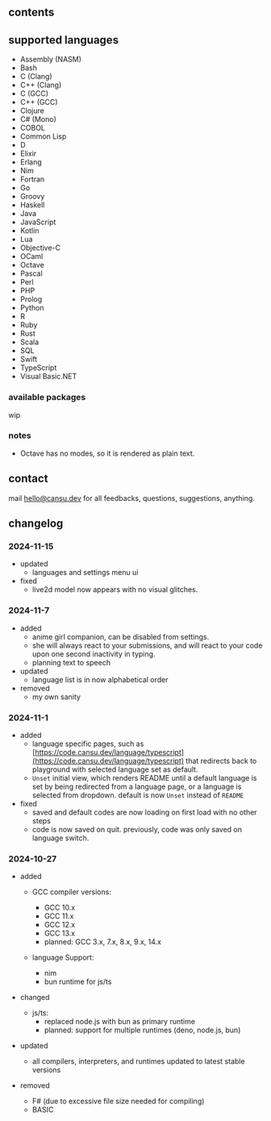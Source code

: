 ## contents

## supported languages

- Assembly (NASM)
- Bash
- C (Clang)
- C++ (Clang)
- C (GCC)
- C++ (GCC)
- Clojure
- C# (Mono)
- COBOL
- Common Lisp
- D
- Elixir
- Erlang
- Nim
- Fortran
- Go
- Groovy
- Haskell
- Java
- JavaScript
- Kotlin
- Lua
- Objective-C
- OCaml
- Octave
- Pascal
- Perl
- PHP
- Prolog
- Python
- R
- Ruby
- Rust
- Scala
- SQL
- Swift
- TypeScript
- Visual Basic.NET

### available packages

wip

### notes

- Octave has no modes, so it is rendered as plain text.

## contact
mail [hello@cansu.dev](mailto:hello@cansu.dev) for all feedbacks, questions, suggestions, anything.

## changelog
### 2024-11-15
- updated
  - languages and settings menu ui
- fixed
  - live2d model now appears with no visual glitches. 
### 2024-11-7
- added
  - anime girl companion, can be disabled from settings.
  - she will always react to your submissions, and will react to your code upon one second inactivity in typing.
  - planning text to speech
- updated
  - language list is in now alphabetical order
- removed
  - my own sanity
### 2024-11-1
- added
  - language specific pages, such as [https://code.cansu.dev/language/typescript](https://code.cansu.dev/language/typescript) that redirects back to playground with selected language set as default.
  - `Unset` initial view, which renders README until a default language is set by being redirected from a language page, or a language is selected from dropdown. default is now `Unset` instead of `README`
- fixed
  - saved and default codes are now loading on first load with no other steps
  - code is now saved on quit. previously, code was only saved on language switch.
### 2024-10-27
- added
  - GCC compiler versions:
    - GCC 10.x
    - GCC 11.x
    - GCC 12.x
    - GCC 13.x
    - planned: GCC 3.x, 7.x, 8.x, 9.x, 14.x

  - language Support:
    - nim
    - bun runtime for js/ts

- changed
  - js/ts:
    - replaced node.js with bun as primary runtime
    - planned: support for multiple runtimes (deno, node.js, bun)
  
- updated
  - all compilers, interpreters, and runtimes updated to latest stable versions

- removed
  - F# (due to excessive file size needed for compiling)
  - BASIC

